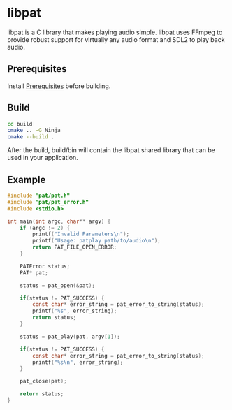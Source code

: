 # libpat
libpat is a C library that makes playing audio simple. libpat uses FFmpeg to provide 
robust support for virtually any audio format and SDL2 to play back audio.

## Prerequisites
Install [Prerequisites](https://github.com/tnewman/pat/tree/nodejs-support#Prerequisites) before building.

## Build
```bash
cd build
cmake .. -G Ninja
cmake --build .
```

After the build, build/bin will contain the libpat shared library that can be used in your 
application.

## Example
```c
#include "pat/pat.h"
#include "pat/pat_error.h"
#include <stdio.h>

int main(int argc, char** argv) {
	if (argc != 2) {
		printf("Invalid Parameters\n");
		printf("Usage: patplay path/to/audio\n");
		return PAT_FILE_OPEN_ERROR;
	}

    PATError status;
    PAT* pat;

    status = pat_open(&pat);

    if(status != PAT_SUCCESS) {
        const char* error_string = pat_error_to_string(status);
        printf("%s", error_string);
        return status;
    }

    status = pat_play(pat, argv[1]);

    if(status != PAT_SUCCESS) {
        const char* error_string = pat_error_to_string(status);
        printf("%s\n", error_string);
    }

    pat_close(pat);

    return status;
}
```
